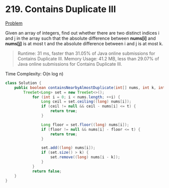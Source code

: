 # 219. Contains Duplicate III

[Problem](https://leetcode.com/problems/contains-duplicate-iii/)

Given an array of integers, find out whether there are two distinct indices i and j in the array such that the absolute difference between **nums[i]** and **nums[j]** is at most t and the absolute difference between i and j is at most k.

> Runtime: 31 ms, faster than 31.05% of Java online submissions for Contains Duplicate III.
> Memory Usage: 41.2 MB, less than 29.07% of Java online submissions for Contains Duplicate III.

Time Complexity: O(n log n)

```java
class Solution {
    public boolean containsNearbyAlmostDuplicate(int[] nums, int k, int t) {
        TreeSet<Long> set = new TreeSet<>();
            for (int i = 0; i < nums.length; ++i) {
                Long ceil = set.ceiling((long) nums[i]);
                if (ceil != null && ceil - nums[i] <= t) {
                    return true;
                }

                Long floor = set.floor((long) nums[i]);
                if (floor != null && nums[i] - floor <= t) {
                    return true;
                }

                set.add((long) nums[i]);
                if (set.size() > k) {
                    set.remove((long) nums[i - k]);
                }
            }
            return false;
    }
}
```